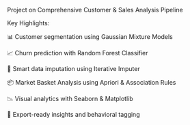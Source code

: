  Project on Comprehensive Customer & Sales Analysis Pipeline

 Key Highlights:

📊 Customer segmentation using Gaussian Mixture Models

📈 Churn prediction with Random Forest Classifier

🧹 Smart data imputation using Iterative Imputer

📦 Market Basket Analysis using Apriori & Association Rules

📉 Visual analytics with Seaborn & Matplotlib

📁 Export-ready insights and behavioral tagging

